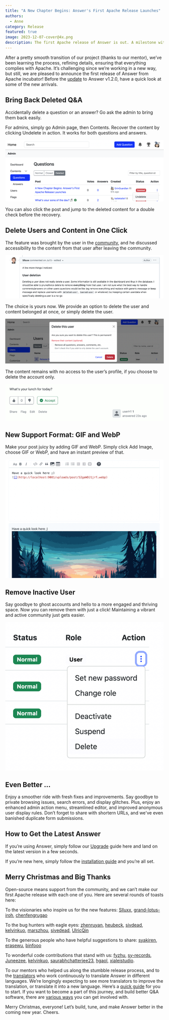 ```yaml
---
title: "A New Chapter Begins: Answer's First Apache Release Launches"
authors:
  - Anne
category: Release
featured: true
image: 2023-12-07-cover@4x.png
description: The first Apache release of Answer is out. A milestone with new features, hunted and improvements for this holiday season.
---
```


After a pretty smooth transition of our project (thanks to our mentor), we’ve been learning the process, refining details, ensuring that everything complies with Apache. It’s challenging since we’re working in a new way, but still, we are pleased to announce the first release of Answer from Apache incubator! Before the [update](https://answer.apache.org/docs/upgrade) to Answer v1.2.0, have a quick look at some of the new arrivals.

## Bring Back Deleted Q&A

Accidentally delete a question or an answer? Go ask the admin to bring them back easily.

For admins, simply go Admin page, then Contents. Recover the content by clicking Undelete in action. It works for both questions and answers.

![Preserve Content](Undelete.png)

You can also click the post and jump to the deleted content for a double check before the recovery.

## Delete Users and Content in One Click

The feature was brought by the user in the [community](https://github.com/apache/incubator-answer/issues/429), and he discussed accessibility to the content from that user after leaving the community.

![A Developer Shares Opinion of a Feature](voice-from-the-community.png)

The choice is yours now. We provide an option to delete the user and content belonged at once, or simply delete the user.

![Delete User's Content Checkbox](delete-user-content.png)

The content remains with no access to the user’s profile, if you choose to delete the account only.

![Deleted User](deleted-user.png)

## New Support Format: GIF and WebP

Make your post juicy by adding GIF and WebP. Simply click Add Image, choose GIF or WebP, and have an instant preview of that.

![Insert WebP and Have Instant View](WebP.png)

## Remove Inactive User

Say goodbye to ghost accounts and hello to a more engaged and thriving space. Now you can remove them with just a click! Maintaining a vibrant and active community just gets easier.

![Delete a User](delete-a-user.png)

## Even Better ...

Enjoy a smoother ride with fresh fixes and improvements. Say goodbye to private browsing issues, search errors, and display glitches. Plus, enjoy an enhanced admin action menu, streamlined editor, and improved anonymous user display rules. Don’t forget to share with shortern URLs, and we've even banished duplicate form submissions.

## How to Get the Latest Answer

If you’re using Answer, simply follow our [Upgrade](https://answer.apache.org/docs/upgrade) guide here and land on the latest version in a few seconds.

If you’re new here, simply follow the [installation guide](https://answer.apache.org/docs/installation) and you’re all set.

## Merry Christmas and Big Thanks

Open-source means support from the community, and we can’t make our first Apache release with each one of you. Here are several rounds of toasts here:

To the visionaries who inspire us for the new features:
[Slluxx](https://github.com/Slluxx), [grand-lotus-iroh](https://github.com/grand-lotus-iroh), [chenfengrugao](https://github.com/chenfengrugao)

To the bug hunters with eagle eyes:
[zhenruyan](https://github.com/zhenruyan), [heubeck](https://github.com/heubeck), [sivdead](https://github.com/sivdead), [kelvinkuo](https://github.com/kelvinkuo), [marszhou](https://meta.answer.dev/users/marszhou), [sivedead](https://github.com/sivdead), [UlricQin](https://github.com/UlricQin)

To the generous people who have helpful suggestions to share:
[syakiren](https://meta.answer.dev/users/syakiren), [erasewu](https://github.com/erasewu), [binfooo](https://github.com/binfooo)

To wonderful code contributions that stand with us:
[fyzhu](https://github.com/fyzhu), [sy-records](https://github.com/sy-records), [Juneezee](https://github.com/Juneezee), [kelvinkuo](https://github.com/kelvinkuo), [saurabhchatterjee23](https://github.com/saurabhchatterjee23), [hgaol](https://github.com/hgaol), [xialeistudio](https://github.com/xialeistudio).

To our mentors who helped us along the stumbble release process, and to the [translators](https://crowdin.com/project/answer/activity-stream) who work continuously to translate Answer in different languages. We’re longingly expecting to see more translators to improve the translation, or translate it into a new language. Here’s a [quick guide](https://answer.apache.org/community/translation) for you to start. If you want to become a part of this journey, and build better Q&A software, there are [various ways](https://answer.apache.org/community/contributing) you can get involved with.

Merry Christmas, everyone! Let’s build, tune, and make Answer better in the coming new year. Cheers.
